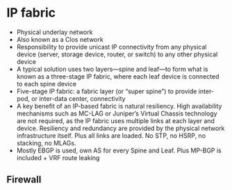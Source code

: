 # IP fabric
- Physical underlay network
- Also known as a Clos network
- Responsibility to provide unicast IP connectivity from any physical device (server, storage device, router, or switch) to any other physical device
- A typical solution uses two layers—spine and leaf—to form what is known as a three-stage IP fabric, where each leaf device is connected to each spine device
- Five-stage IP fabric: a fabric layer (or “super spine”) to provide inter-pod, or inter-data center, connectivity
- A key benefit of an IP-based fabric is natural resiliency. High availability mechanisms such as MC-LAG or Juniper’s Virtual Chassis technology are not required, as the IP fabric uses multiple links at each layer and device. Resiliency and redundancy are provided by the physical network infrastructure itself. Plus all links are loaded. No STP, no HSRP, no stacking, no MLAGs.
- Mostly EBGP is used, own AS for every Spine and Leaf. Plus MP-BGP is included + VRF route leaking

## Firewall

